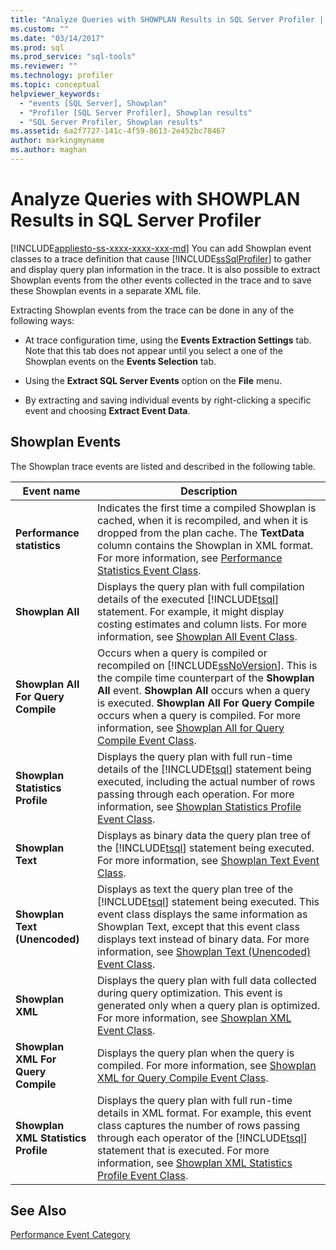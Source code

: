 ```yaml
---
title: "Analyze Queries with SHOWPLAN Results in SQL Server Profiler | Microsoft Docs"
ms.custom: ""
ms.date: "03/14/2017"
ms.prod: sql
ms.prod_service: "sql-tools"
ms.reviewer: ""
ms.technology: profiler
ms.topic: conceptual
helpviewer_keywords: 
  - "events [SQL Server], Showplan"
  - "Profiler [SQL Server Profiler], Showplan results"
  - "SQL Server Profiler, Showplan results"
ms.assetid: 6a2f7727-141c-4f59-8613-2e452bc78467
author: markingmyname
ms.author: maghan
---
```

# Analyze Queries with SHOWPLAN Results in SQL Server Profiler
[!INCLUDE[appliesto-ss-xxxx-xxxx-xxx-md](../../includes/appliesto-ss-xxxx-xxxx-xxx-md.md)]
  You can add Showplan event classes to a trace definition that cause [!INCLUDE[ssSqlProfiler](../../includes/sssqlprofiler-md.md)] to gather and display query plan information in the trace. It is also possible to extract Showplan events from the other events collected in the trace and to save these Showplan events in a separate XML file.  
  
 Extracting Showplan events from the trace can be done in any of the following ways:  
  
-   At trace configuration time, using the **Events Extraction Settings** tab. Note that this tab does not appear until you select a one of the Showplan events on the **Events Selection** tab.  
  
-   Using the **Extract SQL Server Events** option on the **File** menu.  
  
-   By extracting and saving individual events by right-clicking a specific event and choosing **Extract Event Data**.  
  
## Showplan Events  
 The Showplan trace events are listed and described in the following table.  
  
|Event name|Description|  
|----------------|-----------------|  
|**Performance statistics**|Indicates the first time a compiled Showplan is cached, when it is recompiled, and when it is dropped from the plan cache. The **TextData** column contains the Showplan in XML format. For more information, see [Performance Statistics Event Class](../../relational-databases/event-classes/performance-statistics-event-class.md).|  
|**Showplan All**|Displays the query plan with full compilation details of the executed [!INCLUDE[tsql](../../includes/tsql-md.md)] statement. For example, it might display costing estimates and column lists. For more information, see [Showplan All Event Class](../../relational-databases/event-classes/showplan-all-event-class.md).|  
|**Showplan All For Query Compile**|Occurs when a query is compiled or recompiled on [!INCLUDE[ssNoVersion](../../includes/ssnoversion-md.md)]. This is the compile time counterpart of the **Showplan All** event. **Showplan All** occurs when a query is executed. **Showplan All For Query Compile** occurs when a query is compiled. For more information, see [Showplan All for Query Compile Event Class](../../relational-databases/event-classes/showplan-all-for-query-compile-event-class.md).|  
|**Showplan Statistics Profile**|Displays the query plan with full run-time details of the [!INCLUDE[tsql](../../includes/tsql-md.md)] statement being executed, including the actual number of rows passing through each operation. For more information, see [Showplan Statistics Profile Event Class](../../relational-databases/event-classes/showplan-statistics-profile-event-class.md).|  
|**Showplan Text**|Displays as binary data the query plan tree of the [!INCLUDE[tsql](../../includes/tsql-md.md)] statement being executed. For more information, see [Showplan Text Event Class](../../relational-databases/event-classes/showplan-text-event-class.md).|  
|**Showplan Text (Unencoded)**|Displays as text the query plan tree of the [!INCLUDE[tsql](../../includes/tsql-md.md)] statement being executed. This event class displays the same information as Showplan Text, except that this event class displays text instead of binary data. For more information, see [Showplan Text &#40;Unencoded&#41; Event Class](../../relational-databases/event-classes/showplan-text-unencoded-event-class.md).|  
|**Showplan XML**|Displays the query plan with full data collected during query optimization. This event is generated only when a query plan is optimized. For more information, see [Showplan XML Event Class](../../relational-databases/event-classes/showplan-xml-event-class.md).|  
|**Showplan XML For Query Compile**|Displays the query plan when the query is compiled. For more information, see [Showplan XML for Query Compile Event Class](../../relational-databases/event-classes/showplan-xml-for-query-compile-event-class.md).|  
|**Showplan XML Statistics Profile**|Displays the query plan with full run-time details in XML format. For example, this event class captures the number of rows passing through each operator of the [!INCLUDE[tsql](../../includes/tsql-md.md)] statement that is executed. For more information, see [Showplan XML Statistics Profile Event Class](../../relational-databases/event-classes/showplan-xml-statistics-profile-event-class.md).|  
  
## See Also  
 [Performance Event Category](../../relational-databases/event-classes/performance-event-category.md)  
  
  
